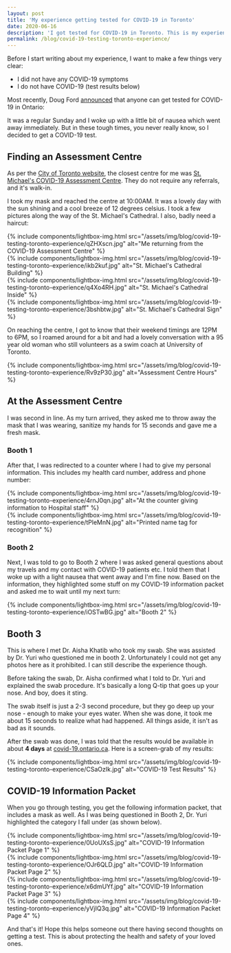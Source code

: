 ```yaml
---
layout: post
title: 'My experience getting tested for COVID-19 in Toronto'
date: 2020-06-16
description: 'I got tested for COVID-19 in Toronto. This is my experience.'
permalink: /blog/covid-19-testing-toronto-experience/
---
```


Before I start writing about my experience, I want to make a few things very clear:

- I did not have any COVID-19 symptoms
- I do not have COVID-19 (test results below)

Most recently, Doug Ford [announced](https://twitter.com/fordnation/status/1264571201969676295) that anyone can get tested for COVID-19 in Ontario:

It was a regular Sunday and I woke up with a little bit of nausea which went away immediately. But in these tough times, you never really know, so I decided to get a COVID-19 test.

## Finding an Assessment Centre

As per the [City of Toronto website](https://www.toronto.ca/home/covid-19/covid-19-what-you-should-do/covid-19-have-symptoms-or-been-exposed/covid-19-assessment-centres/), the closest centre for me was [St. Michael's COVID-19 Assessment Centre](https://goo.gl/maps/Bw2eCS9zswqrH6417). They do not require any referrals, and it's walk-in.

I took my mask and reached the centre at 10:00AM. It was a lovely day with the sun shining and a cool breeze of 12 degrees celsius. I took a few pictures along the way of the St. Michael's Cathedral. I also, badly need a haircut:

<div class="row">
  <div class="column">
    {% include components/lightbox-img.html src="/assets/img/blog/covid-19-testing-toronto-experience/qZHXscn.jpg" alt="Me returning from the COVID-19 Assessment Centre" %}
  </div>
  <div class="column">
    {% include components/lightbox-img.html src="/assets/img/blog/covid-19-testing-toronto-experience/ikb2kuf.jpg" alt="St. Michael's Cathedral Building" %}
  </div>
  <div class="column">
    {% include components/lightbox-img.html src="/assets/img/blog/covid-19-testing-toronto-experience/q4Xo4RH.jpg" alt="St. Michael's Cathedral Inside" %}
  </div>
  <div class="column">
    {% include components/lightbox-img.html src="/assets/img/blog/covid-19-testing-toronto-experience/3bshbtw.jpg" alt="St. Michael's Cathedral Sign" %}
  </div>
</div>

On reaching the centre, I got to know that their weekend timings are 12PM to 6PM, so I roamed around for a bit and had a lovely conversation with a 95 year old woman who still volunteers as a swim coach at University of Toronto.

{% include components/lightbox-img.html src="/assets/img/blog/covid-19-testing-toronto-experience/Rv9zP30.jpg" alt="Assessment Centre Hours" %}

## At the Assessment Centre

I was second in line. As my turn arrived, they asked me to throw away the mask that I was wearing, sanitize my hands for 15 seconds and gave me a fresh mask.

### Booth 1

After that, I was redirected to a counter where I had to give my personal information. This includes my health card number, address and phone number:

<div class="row">
  <div class="column">
    {% include components/lightbox-img.html src="/assets/img/blog/covid-19-testing-toronto-experience/4rnJ0qn.jpg" alt="At the counter giving information to Hospital staff" %}
  </div>
  <div class="column">
    {% include components/lightbox-img.html src="/assets/img/blog/covid-19-testing-toronto-experience/tPleMnN.jpg" alt="Printed name tag for recognition" %}
  </div>
</div>

### Booth 2

Next, I was told to go to Booth 2 where I was asked general questions about my travels and my contact with COVID-19 patients etc. I told them that I woke up with a light nausea that went away and I'm fine now. Based on the information, they highlighted some stuff on my COVID-19 information packet and asked me to wait until my next turn:

{% include components/lightbox-img.html src="/assets/img/blog/covid-19-testing-toronto-experience/iOSTwBG.jpg" alt="Booth 2" %}

## Booth 3

This is where I met Dr. Aisha Khatib who took my swab. She was assisted by Dr. Yuri who questioned me in booth 2. Unfortunately I could not get any photos here as it prohibited. I can still describe the experience though.

Before taking the swab, Dr. Aisha confirmed what I told to Dr. Yuri and explained the swab procedure. It's basically a long Q-tip that goes up your nose. And boy, does it sting.

The swab itself is just a 2-3 second procedure, but they go deep up your nose - enough to make your eyes water. When she was done, it took me about 15 seconds to realize what had happened. All things aside, it isn't as bad as it sounds.

After the swab was done, I was told that the results would be available in about **4 days** at [covid-19.ontario.ca](https://covid-19.ontario.ca/). Here is a screen-grab of my results:

{% include components/lightbox-img.html src="/assets/img/blog/covid-19-testing-toronto-experience/CSaOzIk.jpg" alt="COVID-19 Test Results" %}

## COVID-19 Information Packet

When you go through testing, you get the following information packet, that includes a mask as well. As I was being questioned in Booth 2, Dr. Yuri highlighted the category I fall under (as shown below).

<div class="row">
  <div class="column">
    {% include components/lightbox-img.html src="/assets/img/blog/covid-19-testing-toronto-experience/0UoUXsS.jpg" alt="COVID-19 Information Packet Page 1" %}
  </div>
  <div class="column">
    {% include components/lightbox-img.html src="/assets/img/blog/covid-19-testing-toronto-experience/OJr6QLD.jpg" alt="COVID-19 Information Packet Page 2" %}
  </div>
</div>
<div class="row">
  <div class="column">
    {% include components/lightbox-img.html src="/assets/img/blog/covid-19-testing-toronto-experience/x6dmUYf.jpg" alt="COVID-19 Information Packet Page 3" %}
  </div>
  <div class="column">
    {% include components/lightbox-img.html src="/assets/img/blog/covid-19-testing-toronto-experience/yVjIQ3q.jpg" alt="COVID-19 Information Packet Page 4" %}
  </div>
</div>

And that's it! Hope this helps someone out there having second thoughts on getting a test. This is about protecting the health and safety of your loved ones.
